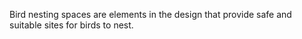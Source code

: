 Bird nesting spaces are elements in the design that provide safe and suitable sites for birds to nest.